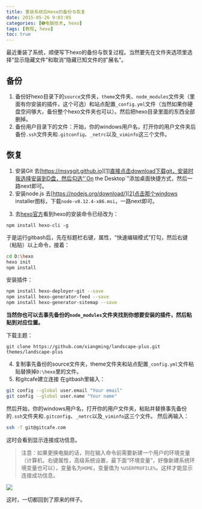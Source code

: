 ```yaml
---
title: 重装系统后Hexo的备份与恢复
date: 2015-05-26 9:03:05
categories: [➎电脑技术, hexo]
tags: [教程, hexo]
toc: true
---
```

最近重装了系统，顺便写下hexo的备份与恢复过程。当然要先在文件夹选项里选择“显示隐藏文件”和取消“隐藏已知文件的扩展名”。

## 备份

 1. 备份好hexo目录下的`source`文件夹，`theme`文件夹、`node_modules`文件夹（里面有你安装的插件，这个可选）和站点配置`_config.yml`文件（当然如果你硬盘空间够大，备份整个hexo文件夹也可以）。然后把hexo目录里面的东西全部删掉。
 2. 备份用户目录下的文件：开始，你的windows用户名，打开你的用户文件夹后备份`.ssh`文件夹和`.gitconfig`、`_netrc`以及`_viminfo`这三个文件。

## 恢复
 1. 安装Git
去[https://msysgit.github.io][1]直接点击download下载git，安装时我选择安装到D盘，然后勾选“`On the Desktop`”添加桌面快捷方式，然后一路next即可。
 2. 安装node.js
去[https://nodejs.org/download/][2]点击那个windows installer图标，下载`node-v0.12.4-x86.msi`，一路next即可。
<!--more-->
 3. 去[hexo官方][3]看到hexo的安装命令已经改为：
```
npm install hexo-cli -g
```
于是运行gitbash后，先在标题栏右键，属性，“快速编辑模式”打勾，然后右键（粘贴）以上命令，接着：
``` bash
cd D:\hexo
hexo init
npm install
```
安装插件：
``` bash
npm install hexo-deployer-git --save
npm install hexo-generator-feed --save
npm install hexo-generator-sitemap --save
```
**当然你也可以去事先备份的`node_modules`文件夹找到你想要安装的插件，然后粘贴到对应位置。**

下载主题：
```
git clone https://github.com/xiangming/landscape-plus.git themes/landscape-plus
```
 4. 复制事先备份的source文件夹，theme文件夹和站点配置`_config.yml`文件粘贴替换掉`D:\hexo`里的文件。
 5. 和gitcafe建立连接
在gitbash里输入：
``` bash
git config --global user.email "Your email"
git config --global user.name "Your name"
```
然后开始，你的windows用户名，打开你的用户文件夹，粘贴并替换事先备份的`.ssh`文件夹和`.gitconfig`、`_netrc`以及`_viminfo`这三个文件。
然后再输入：
``` bash
ssh -T git@gitcafe.com
```
这时会看到显示连接成功信息。

>注意：如果更换电脑的话，则在输入命令前需要新建一个用户的环境变量（计算机，右键属性，高级系统设置，最下面“环境变量”，好像新建系统环境变量也可以），变量名为`HOME`，变量值为 `%USERPROFILE%`。这样才能显示连接成功信息。

![][4]

这时，一切都回到了原来的样子。


  [1]: https://msysgit.github.io
  [2]: https://nodejs.org/download/
  [3]: https://hexo.io
  [4]: http://ww2.sinaimg.cn/large/5e8cb366jw1e51yjjv0okj20b00b5gmp.jpg